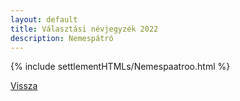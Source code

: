 ```yaml
---
layout: default
title: Választási névjegyzék 2022
description: Nemespátró
---
```


{% include settlementHTMLs/Nemespaatroo.html %}

[Vissza](../)
